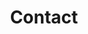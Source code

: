 ---
# An instance of the Contact widget.
# Documentation: https://docs.hugoblox.com/page-builder/
widget: contact

# This file represents a page section.
headless: true


title: Contact
subtitle:

content:
# Contact (edit or remove options as required)
  email: nhj7804@jbnu.ac.kr
  address:
    street: 백제대로
    city: 전주시
    postcode: '94305'
  coordinates:
    latitude: '35.84601324617979'  
    longitude: '127.13444961966684' 
  directions: 512호
  office_hours:
    - 'Monday 10:00 to 13:00'
    - 'Wednesday 09:00 to 10:00'
  appointment_url: 'https://calendly.com'
  #contact_links:
  #  - icon: twitter
  #    icon_pack: fab
  #    name: DM Me
  #    link: 'https://twitter.com/Twitter'

  # Automatically link email and phone or display as text?
  autolink: true

  # Email form provider
  form:
    provider: netlify
    formspree:
      id:
    netlify:
      # Enable CAPTCHA challenge to reduce spam?
      captcha: false

design:
  columns: '2'

# Map section
map:
  provider: 'openstreetmap'
  zoom: 15  # 줌 레벨을 조정하세요 (0-19)

---